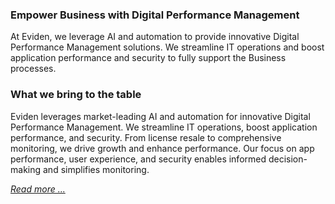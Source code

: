 ### Empower Business with Digital Performance Management
At Eviden, we leverage AI and automation to provide innovative Digital Performance Management solutions. We streamline IT operations and boost application performance and security to fully support the Business processes.

### What we bring to the table
Eviden leverages market-leading AI and automation for innovative Digital Performance Management. We streamline IT operations, boost application performance, and security. From license resale to comprehensive monitoring, we drive growth and enhance performance. Our focus on app performance, user experience, and security enables informed decision-making and simplifies monitoring.

[*Read more ...*](https://eviden.com/solutions/smart-platforms/digital-performance-management/)
